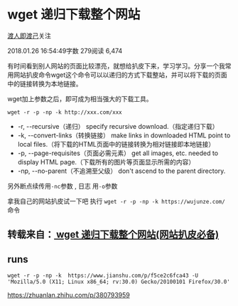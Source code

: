 # wget 递归下载整个网站

[渡人即渡己](https://www.jianshu.com/u/1463f972c028)关注

2018.01.26 16:54:49字数 279阅读 6,474

有时间看到别人网站的页面比较漂亮，就想给扒皮下来，学习学习。分享一个我常用网站扒皮命令wget这个命令可以以递归的方式下载整站，并可以将下载的页面中的链接转换为本地链接。

wget加上参数之后，即可成为相当强大的下载工具。

```
wget -r -p -np -k http://xxx.com/xxx
```

- -r, --recursive（递归） specify recursive download.（指定递归下载）
- -k, --convert-links（转换链接） make links in downloaded HTML point to local files.（将下载的HTML页面中的链接转换为相对链接即本地链接）
- -p, --page-requisites（页面必需元素） get all images, etc. needed to display HTML page.（下载所有的图片等页面显示所需的内容）
- -np, --no-parent（不追溯至父级） don't ascend to the parent directory.

另外断点续传用`-nc`参数 , 日志 用`-o`参数

拿我自己的网站扒皮试一下吧
执行 `wget -r -p -np -k https://wujunze.com/` 命令

## 转载来自：[ wget 递归下载整个网站(网站扒皮必备)](https%3A%2F%2Fwujunze.com%2Flinux_wget.jsp)

## runs

`wget -r -p -np -k  https://www.jianshu.com/p/f5ce2c6fca43 -U 'Mozilla/5.0 (X11; Linux x86_64; rv:30.0) Gecko/20100101 Firefox/30.0'`



https://zhuanlan.zhihu.com/p/380793959